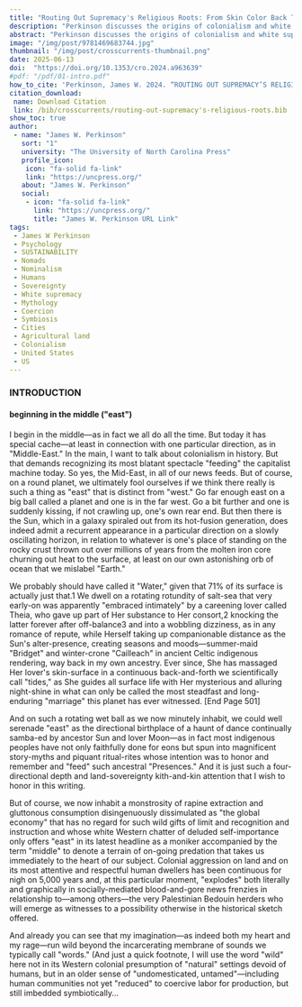 ```yaml
---
title: "Routing Out Supremacy's Religious Roots: From Skin Color Back Through Bible Code to City-State Coercion"
description: "Perkinson discusses the origins of colonialism and white supremacy, tracing it back to the relationship with the land. He explores the shift from pastoral-nomad lifeways to city-state agriculture, leading to a myth of cultivar sovereignty and Christian supremacy."
abstract: "Perkinson discusses the origins of colonialism and white supremacy, tracing it back to the relationship with the land. He explores the shift from pastoral-nomad lifeways to city-state agriculture, leading to a myth of cultivar sovereignty and Christian supremacy. He argues that white supremacy is rooted in a myth of mastery over the non-human world, with a focus on urban-centered control of land. He highlights the resistance of pastoral nomad traditions against city-state coercion and the importance of a respectful land-based symbiosis. Furthermore, he stresses that the deep historical taproot of white supremacy implies a particular relationship to land centered in cities, supported by farmlands, and ultimately leading to the enslavement of both land and non-humankind."
image: "/img/post/9781469683744.jpg"
thumbnail: "/img/post/crosscurrents-thumbnail.png"
date: 2025-06-13
doi:  "https://doi.org/10.1353/cro.2024.a963639"
#pdf: "/pdf/01-intro.pdf"
how_to_cite: 'Perkinson, James W. 2024. “ROUTING OUT SUPREMACY’S RELIGIOUS ROOTS.” Cross Currents 74 (4): 501–18.'
citation_download: 
 name: Download Citation
 link: /bib/crosscurrents/routing-out-supremacy's-religious-roots.bib
show_toc: true
author: 
 - name: "James W. Perkinson"
   sort: "1"
   university: "The University of North Carolina Press"
   profile_icon: 
    icon: "fa-solid fa-link"
    link: "https://uncpress.org/"
   about: "James W. Perkinson"
   social:
    - icon: "fa-solid fa-link"
      link: "https://uncpress.org/"
      title: "James W. Perkinson URL Link"
tags: 
 - James W Perkinson
 - Psychology
 - SUSTAINABILITY
 - Nomads
 - Nominalism
 - Humans
 - Sovereignty
 - White supremacy
 - Mythology
 - Coercion
 - Symbiosis
 - Cities
 - Agricultural land
 - Colonialism
 - United States
 - US
---
```

### INTRODUCTION

#### beginning in the middle ("east")
I begin in the middle—as in fact we all do all the time. But today it has special cache—at least in connection with one particular direction, as in "Middle-East." In the main, I want to talk about colonialism in history. But that demands recognizing its most blatant spectacle "feeding" the capitalist machine today. So yes, the Mid-East, in all of our news feeds. But of course, on a round planet, we ultimately fool ourselves if we think there really is such a thing as "east" that is distinct from "west." Go far enough east on a big ball called a planet and one is in the far west. Go a bit further and one is suddenly kissing, if not crawling up, one's own rear end. But then there is the Sun, which in a galaxy spiraled out from its hot-fusion generation, does indeed admit a recurrent appearance in a particular direction on a slowly oscillating horizon, in relation to whatever is one's place of standing on the rocky crust thrown out over millions of years from the molten iron core churning out heat to the surface, at least on our own astonishing orb of ocean that we mislabel "Earth."

We probably should have called it "Water," given that 71% of its surface is actually just that.1 We dwell on a rotating rotundity of salt-sea that very early-on was apparently "embraced intimately" by a careening lover called Theia, who gave up part of Her substance to Her consort,2 knocking the latter forever after off-balance3 and into a wobbling dizziness, as in any romance of repute, while Herself taking up companionable distance as the Sun's alter-presence, creating seasons and moods—summer-maid "Bridget" and winter-crone "Cailleach" in ancient Celtic indigenous rendering, way back in my own ancestry. Ever since, She has massaged Her lover's skin-surface in a continuous back-and-forth we scientifically call "tides," as She guides all surface life with Her mysterious and alluring night-shine in what can only be called the most steadfast and long-enduring "marriage" this planet has ever witnessed. [End Page 501]

And on such a rotating wet ball as we now minutely inhabit, we could well serenade "east" as the directional birthplace of a haunt of dance continually samba-ed by ancestor Sun and lover Moon—as in fact most indigenous peoples have not only faithfully done for eons but spun into magnificent story-myths and piquant ritual-rites whose intention was to honor and remember and "feed" such ancestral "Presences." And it is just such a four-directional depth and land-sovereignty kith-and-kin attention that I wish to honor in this writing.

But of course, we now inhabit a monstrosity of rapine extraction and gluttonous consumption disingenuously dissimulated as "the global economy" that has no regard for such wild gifts of limit and recognition and instruction and whose white Western chatter of deluded self-importance only offers "east" in its latest headline as a moniker accompanied by the term "middle" to denote a terrain of on-going predation that takes us immediately to the heart of our subject. Colonial aggression on land and on its most attentive and respectful human dwellers has been continuous for nigh on 5,000 years and, at this particular moment, "explodes" both literally and graphically in socially-mediated blood-and-gore news frenzies in relationship to—among others—the very Palestinian Bedouin herders who will emerge as witnesses to a possibility otherwise in the historical sketch offered.

And already you can see that my imagination—as indeed both my heart and my rage—run wild beyond the incarcerating membrane of sounds we typically call "words." (And just a quick footnote, I will use the word "wild" here not in its Western colonial presumption of "natural" settings devoid of humans, but in an older sense of "undomesticated, untamed"—including human communities not yet "reduced" to coercive labor for production, but still imbedded symbiotically...

